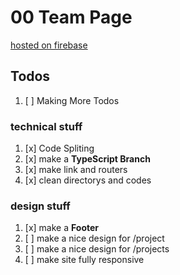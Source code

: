 # 00 Team Page

[hosted on firebase](https://web-00-team.web.app/)

## Todos

1. [ ] Making More Todos

### technical stuff

1. [x] Code Spliting
2. [x] make a **TypeScript Branch**
3. [x] make link and routers
4. [x] clean directorys and codes

### design stuff

1. [x] make a **Footer**
2. [ ] make a nice design for /project
3. [ ] make a nice design for /projects
4. [ ] make site fully responsive
